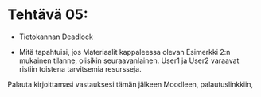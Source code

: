 # Tehtävä 05:

- Tietokannan Deadlock

- Mitä tapahtuisi, jos Materiaalit kappaleessa olevan Esimerkki 2:n mukainen tilanne, olisikin seuraavanlainen. User1 ja User2 varaavat ristiin toistena tarvitsemia resursseja.

Palauta kirjoittamasi vastauksesi tämän jälkeen Moodleen, palautuslinkkiin,
